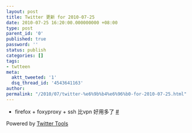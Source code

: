 ```yaml
---
layout: post
title: Twitter 更新 for 2010-07-25
date: 2010-07-25 16:20:00.000000000 +08:00
type: post
parent_id: '0'
published: true
password: ''
status: publish
categories: []
tags:
- twtteen
meta:
  aktt_tweeted: '1'
  dsq_thread_id: '4543641163'
author: 
permalink: "/2010/07/twitter-%e6%9b%b4%e6%96%b0-for-2010-07-25.html"
---
```

- firefox + foxyproxy + ssh 比vpn 好用多了 [#](http://twitter.com/zhangjiayin/statuses/19300009185)

Powered by [Twitter Tools](http://alexking.org/projects/wordpress)

